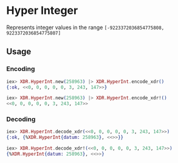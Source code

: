 # Hyper Integer

Represents integer values in the range `[-9223372036854775808, 9223372036854775807]`

## Usage

### Encoding

```elixir 
iex> XDR.HyperInt.new(258963) |> XDR.HyperInt.encode_xdr()
{:ok, <<0, 0, 0, 0, 0, 3, 243, 147>>}

iex> XDR.HyperInt.new(258963) |> XDR.HyperInt.encode_xdr!()
<<0, 0, 0, 0, 0, 3, 243, 147>>
```

### Decoding

```elixir
iex> XDR.HyperInt.decode_xdr(<<0, 0, 0, 0, 0, 3, 243, 147>>)
{:ok, {%XDR.HyperInt{datum: 258963}, <<>>}}

iex> XDR.HyperInt.decode_xdr!(<<0, 0, 0, 0, 0, 3, 243, 147>>)
{%XDR.HyperInt{datum: 258963}, <<>>}
```